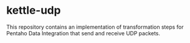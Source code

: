 # kettle-udp

This repository contains an implementation of transformation steps for Pentaho Data Integration 
that send and receive UDP packets.  

